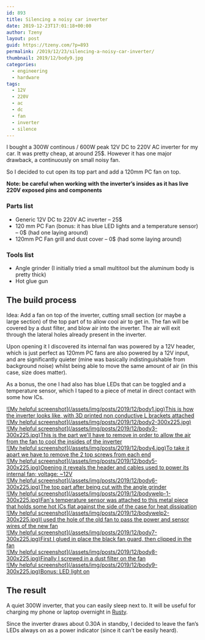 ```yaml
---
id: 893
title: Silencing a noisy car inverter
date: 2019-12-23T17:01:18+00:00
author: Tzeny
layout: post
guid: https://tzeny.com/?p=893
permalink: /2019/12/23/silencing-a-noisy-car-inverter/
thumbnail: 2019/12/body9.jpg
categories:
  - engineering
  - hardware
tags:
  - 12V
  - 220V
  - ac
  - dc
  - fan
  - inverter
  - silence
---
```

<figure class="wp-block-embed-youtube wp-block-embed is-type-video is-provider-youtube wp-embed-aspect-16-9 wp-has-aspect-ratio">

<div class="wp-block-embed__wrapper">
</div></figure> 

I bought a 300W continous / 600W peak 12V DC to 220V AC inverter for my car. It was pretty cheap, at around 25$. However it has one major drawback, a continuously on small noisy fan. 

So I decided to cut open its top part and add a 120mm PC fan on top. 

**Note: be careful when working with the inverter’s insides as it has live 220V exposed pins and components**

### Parts list

  * Generic 12V DC to 220V AC inverter – 25$
  * 120 mm PC Fan (bonus: it has blue LED lights and a temperature sensor) – 0$ (had one laying around)
  * 120mm PC Fan grill and dust cover – 0$ (had some laying around)

### Tools list

  * Angle grinder (I initially tried a small multitool but the aluminum body is pretty thick)
  * Hot glue gun 

## The build process

Idea: Add a fan on top of the inverter, cutting small section (or maybe a large section) of the top part of to allow cool air to get in. The fan will be covered by a dust filter, and blow air into the inverter. The air will exit through the lateral holes already present in the inverter.

Upon opening it I discovered its internal fan was powered by a 12V header, which is just perfect as 120mm PC fans are also powered by a 12V input, and are significantly quieter (mine was basically indistinguishable from background noise) whilst being able to move the same amount of air (in this case, size does matter).

As a bonus, the one I had also has blue LEDs that can be toggled and a temperature sensor, which I taped to a piece of metal in direct contact with some how ICs. 

<div class="wp-block-responsive-lightbox-gallery">
  <div class="rl-gallery-container rl-loading" id="rl-gallery-container-41" data-gallery_id="895"> <div class="rl-gallery rl-basicgrid-gallery " id="rl-gallery-41" data-gallery_no="41"> 
  
  <div class="rl-gallery-item">
    <a href="https://tzeny.com/wp-content/uploads/2019/12/body1.jpg" title="This is how the inverter looks like, with 3D printed non conductive L brackets attached" data-rl_title="This is how the inverter looks like, with 3D printed non conductive L brackets attached" class="rl-gallery-link" data-rl_caption="" data-rel="lightbox-gallery-41">![My helpful screenshot](/assets/img/posts/2019/12/body1.jpg)<span class="rl-gallery-caption"><span class="rl-gallery-item-title">This is how the inverter looks like, with 3D printed non conductive L brackets attached</span></span></a>
  </div>
  
  <div class="rl-gallery-item">
    <a href="https://tzeny.com/wp-content/uploads/2019/12/body2.jpg" title="" data-rl_title="" class="rl-gallery-link" data-rl_caption="" data-rel="lightbox-gallery-41">![My helpful screenshot](/assets/img/posts/2019/12/body2-300x225.jpg)</a>
  </div>
  
  <div class="rl-gallery-item">
    <a href="https://tzeny.com/wp-content/uploads/2019/12/body3.jpg" title="This is the part we'll have to remove in order to allow the air from the fan to cool the insides of the inverter" data-rl_title="This is the part we'll have to remove in order to allow the air from the fan to cool the insides of the inverter" class="rl-gallery-link" data-rl_caption="" data-rel="lightbox-gallery-41">![My helpful screenshot](/assets/img/posts/2019/12/body3-300x225.jpg)<span class="rl-gallery-caption"><span class="rl-gallery-item-title">This is the part we'll have to remove in order to allow the air from the fan to cool the insides of the inverter</span></span></a>
  </div>
  
  <div class="rl-gallery-item">
    <a href="https://tzeny.com/wp-content/uploads/2019/12/body4.jpg" title="To take it apart we have to remove the 2 top screws from each end" data-rl_title="To take it apart we have to remove the 2 top screws from each end" class="rl-gallery-link" data-rl_caption="" data-rel="lightbox-gallery-41">![My helpful screenshot](/assets/img/posts/2019/12/body4.jpg)<span class="rl-gallery-caption"><span class="rl-gallery-item-title">To take it apart we have to remove the 2 top screws from each end</span></span></a>
  </div>
  
  <div class="rl-gallery-item">
    <a href="https://tzeny.com/wp-content/uploads/2019/12/body5.jpg" title="Opening it reveals the header and cables used to power its internal fan; voltage: ~12V" data-rl_title="Opening it reveals the header and cables used to power its internal fan; voltage: ~12V" class="rl-gallery-link" data-rl_caption="" data-rel="lightbox-gallery-41">![My helpful screenshot](/assets/img/posts/2019/12/body5-300x225.jpg)<span class="rl-gallery-caption"><span class="rl-gallery-item-title">Opening it reveals the header and cables used to power its internal fan; voltage: ~12V</span></span></a>
  </div>
  
  <div class="rl-gallery-item">
    <a href="https://tzeny.com/wp-content/uploads/2019/12/body6.jpg" title="The top part after being cut with the angle grinder" data-rl_title="The top part after being cut with the angle grinder" class="rl-gallery-link" data-rl_caption="" data-rel="lightbox-gallery-41">![My helpful screenshot](/assets/img/posts/2019/12/body6-300x225.jpg)<span class="rl-gallery-caption"><span class="rl-gallery-item-title">The top part after being cut with the angle grinder</span></span></a>
  </div>
  
  <div class="rl-gallery-item">
    <a href="https://tzeny.com/wp-content/uploads/2019/12/bodywelp-1.jpg" title="Fan's temperature sensor was attached to this metal piece that holds some hot ICs flat against the side of the case for heat dissipation" data-rl_title="Fan's temperature sensor was attached to this metal piece that holds some hot ICs flat against the side of the case for heat dissipation" class="rl-gallery-link" data-rl_caption="" data-rel="lightbox-gallery-41">![My helpful screenshot](/assets/img/posts/2019/12/bodywelp-1-300x225.jpg)<span class="rl-gallery-caption"><span class="rl-gallery-item-title">Fan's temperature sensor was attached to this metal piece that holds some hot ICs flat against the side of the case for heat dissipation</span></span></a>
  </div>
  
  <div class="rl-gallery-item">
    <a href="https://tzeny.com/wp-content/uploads/2019/12/bodywelp2.jpg" title="I used the hole of the old fan to pass the power and sensor wires of the new fan" data-rl_title="I used the hole of the old fan to pass the power and sensor wires of the new fan" class="rl-gallery-link" data-rl_caption="" data-rel="lightbox-gallery-41">![My helpful screenshot](/assets/img/posts/2019/12/bodywelp2-300x225.jpg)<span class="rl-gallery-caption"><span class="rl-gallery-item-title">I used the hole of the old fan to pass the power and sensor wires of the new fan</span></span></a>
  </div>
  
  <div class="rl-gallery-item">
    <a href="https://tzeny.com/wp-content/uploads/2019/12/body7.jpg" title="First I glued in place the black fan guard, then clipped in the fan" data-rl_title="First I glued in place the black fan guard, then clipped in the fan" class="rl-gallery-link" data-rl_caption="" data-rel="lightbox-gallery-41">![My helpful screenshot](/assets/img/posts/2019/12/body7-300x225.jpg)<span class="rl-gallery-caption"><span class="rl-gallery-item-title">First I glued in place the black fan guard, then clipped in the fan</span></span></a>
  </div>
  
  <div class="rl-gallery-item">
    <a href="https://tzeny.com/wp-content/uploads/2019/12/body8.jpg" title="Finally I screwed in a dust filter on the fan" data-rl_title="Finally I screwed in a dust filter on the fan" class="rl-gallery-link" data-rl_caption="" data-rel="lightbox-gallery-41">![My helpful screenshot](/assets/img/posts/2019/12/body8-300x225.jpg)<span class="rl-gallery-caption"><span class="rl-gallery-item-title">Finally I screwed in a dust filter on the fan</span></span></a>
  </div>
  
  <div class="rl-gallery-item">
    <a href="https://tzeny.com/wp-content/uploads/2019/12/body9.jpg" title="Bonus: LED light on" data-rl_title="Bonus: LED light on" class="rl-gallery-link" data-rl_caption="" data-rel="lightbox-gallery-41">![My helpful screenshot](/assets/img/posts/2019/12/body9-300x225.jpg)<span class="rl-gallery-caption"><span class="rl-gallery-item-title">Bonus: LED light on</span></span></a>
  </div>
</div></div></div> 

## The result

A quiet 300W inverter, that you can easily sleep next to. It will be useful for charging my phone or laptop overnight in <a rel="noreferrer noopener" aria-label="Rusty (opens in a new tab)" href="https://tzeny.com/2019/11/14/van-life-the-story-so-far/" target="_blank">Rusty</a>. 

Since the inverter draws about 0.30A in standby, I decided to leave the fan’s LEDs always on as a power indicator (since it can’t be easily heard).
